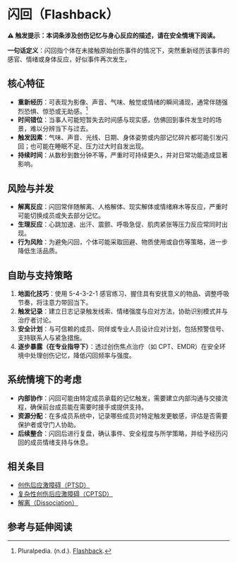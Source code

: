 # 闪回（Flashback）

**⚠ 触发提示：本词条涉及创伤记忆与身心反应的描述，请在安全情境下阅读。**

**一句话定义**：闪回指个体在未接触原始创伤事件的情况下，突然重新经历该事件的感官、情绪或身体反应，好似事件再次发生。

## 核心特征

- **重新经历**：可表现为影像、声音、气味、触觉或情绪的瞬间涌现，通常伴随强烈恐惧、惊恐或无助感。[^flashback-pluralpedia]
- **时间错位**：当事人可能短暂失去时间感与现实感，仿佛回到事件发生时的场景，难以分辨当下与过去。
- **触发因素**：气味、声音、光线、日期、身体姿势或内部记忆碎片都可能引发闪回；也可能在睡眠不足、压力过大时自发出现。
- **持续时间**：从数秒到数分钟不等，严重时可持续更久，并对日常功能造成显著影响。

## 风险与并发

- **解离反应**：闪回常伴随解离、人格解体、现实解体或情绪麻木等反应，严重时可能切换成员或失去部分记忆。
- **生理反应**：心跳加速、出汗、震颤、呼吸急促、肌肉紧张等压力反应常同时出现。
- **行为风险**：为避免闪回，个体可能采取回避、物质使用或自伤等策略，进一步降低生活品质。

## 自助与支持策略

1. **地面化技巧**：使用 5-4-3-2-1 感官练习、握住具有安抚意义的物品、调整呼吸节奏，将注意力带回当下。
2. **触发记录**：建立日志记录触发线索、情绪强度与应对方法，协助识别模式并与治疗者讨论。
3. **安全计划**：与可信赖的成员、同伴或专业人员设计应对计划，包括预警信号、支持联系人与紧急措施。
4. **逐步暴露（在专业指导下）**：透过创伤焦点治疗（如 CPT、EMDR）在安全环境中处理创伤记忆，降低闪回频率与强度。

## 系统情境下的考虑

- **内部协作**：闪回可能由特定成员承载的记忆触发，需要建立内部沟通与交接流程，确保前台成员能在需要时接手或提供支持。
- **资源分配**：在多成员系统中，记录哪些成员对特定触发更敏感，评估是否需要保护者或守门人协助。
- **后续整合**：闪回后进行复盘，确认事件、安全程度与所学策略，并给予经历闪回的成员情绪支持与休息。

## 相关条目

- [创伤后应激障碍（PTSD）](创伤后应激障碍.md)
- [复杂性创伤后应激障碍（CPTSD）](复杂性创伤后应激障碍.md)
- [解离（Dissociation）](../系统体验与机制/解离.md)

## 参考与延伸阅读

[^flashback-pluralpedia]: Pluralpedia. (n.d.). [Flashback](https://pluralpedia.org/w/Flashback).
